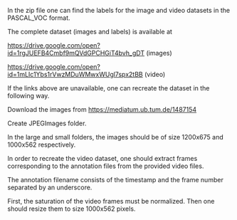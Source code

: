 In the zip file one can find the labels for the image and video datasets in the PASCAL_VOC format.

The complete dataset (images and labels) is available at

https://drive.google.com/open?id=1rgJUEFB4Cmbf9mQVdGPCHGiT4bvh_gDT (images)

https://drive.google.com/open?id=1mLIc1Ybs1rVwzMDuWMwxWUgl7spx2tBB (video)

If the links above are unavailable, one can recreate the dataset in the following way.

Download the images from https://mediatum.ub.tum.de/1487154

Create JPEGImages folder.

In the large and small folders, the images should be of size 1200x675 and 1000x562 respectively.

In order to recreate the video dataset, one should extract frames corresponding to the annotation files from the provided video files. 

The annotation filename consists of the timestamp and the frame number separated by an underscore.

First, the saturation of the video frames must be normalized. Then one should resize them to size 1000x562 pixels.
